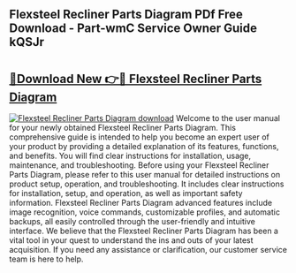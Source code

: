 ## Flexsteel Recliner Parts Diagram PDf Free Download - Part-wmC Service Owner Guide kQSJr

# <h2><a href="http://dfi3t7m.blite.top/?on=Flexsteel+Recliner+Parts+Diagram">🔗Download New 👉🔴 Flexsteel Recliner Parts Diagram</a></h2>

[![Flexsteel Recliner Parts Diagram download](https://i.imgur.com/lujVjoI.png)](http://dfi3t7m.blite.top/?on=Flexsteel+Recliner+Parts+Diagram)
Welcome to the user manual for your newly obtained Flexsteel Recliner Parts Diagram. This comprehensive guide is intended to help you become an expert user of your product by providing a detailed explanation of its features, functions, and benefits. You will find clear instructions for installation, usage, maintenance, and troubleshooting. Before using your Flexsteel Recliner Parts Diagram, please refer to this user manual for detailed instructions on product setup, operation, and troubleshooting. It includes clear instructions for installation, setup, and operation, as well as important safety information. Flexsteel Recliner Parts Diagram advanced features include image recognition, voice commands, customizable profiles, and automatic backups, all easily controlled through the user-friendly and intuitive interface. We believe that the Flexsteel Recliner Parts Diagram has been a vital tool in your quest to understand the ins and outs of your latest acquisition. If you need any assistance or clarification, our customer service team is here to help.
